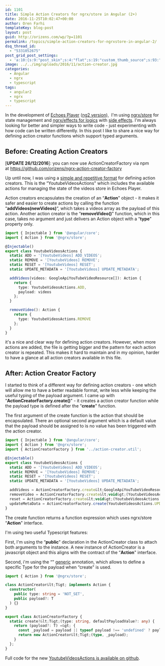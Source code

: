 ```yaml
---
id: 1101
title: Simple Action Creators for ngrx/store in Angular (2+)
date: 2016-11-25T10:02:47+00:00
author: Oren Farhi 
templateKey: blog-post
layout: post
guid: http://orizens.com/wp/?p=1101
permalink: /topics/simple-action-creators-for-ngrxstore-in-angular-2/
dsq_thread_id:
  - "5331052675"
post_grid_post_settings:
  - 'a:10:{s:9:"post_skin";s:4:"flat";s:19:"custom_thumb_source";s:93:"./img/plugins/post-grid/assets/frontend/css/images/placeholder.png";s:17:"font_awesome_icon";s:0:"";s:23:"font_awesome_icon_color";s:7:"#737272";s:22:"font_awesome_icon_size";s:4:"50px";s:17:"custom_youtube_id";s:0:"";s:15:"custom_vimeo_id";s:0:"";s:21:"custom_dailymotion_id";s:0:"";s:14:"custom_mp3_url";s:0:"";s:20:"custom_soundcloud_id";s:0:"";}'
image: ../../img/uploads/2016/11/action-creator.jpg
categories:
  - Angular
  - ngrx
  - typescript
tags:
  - angular2
  - ngrx
  - typescript
---
```

In the development of [Echoes Player](http://orizens.github.io/echoes-ng2) ([ng2 version](http://github.com/orizens/echoes-ng2)),  I'm using [ngrx/store](http://orizens.com/wp/topics/angular-2-ngrxstore-ngrxeffects-intro-to-functional-approach-for-a-chain-of-actions/) for state management and [ngrx/effects for logics](http://orizens.com/wp/topics/angular-2-ngrxstore-ngrxeffects-intro-to-functional-approach-for-a-chain-of-actions/) with [side effects](http://orizens.com/wp/topics/angular-2-from-services-to-reactive-effects-with-ngrxeffects/). I'm always looking for better and simpler ways to write code - just experimenting with how code can be written differently. In this post I like to share a nice way for defining action creator functions which support typed arguments.

## Before: Creating Action Creators

[**UPDATE 26/12/2016**]: you can now use ActionCreatorFactory via npm at <https://github.com/orizens/ngrx-action-creator-factory>

Up until now, I was using a [simple and repetitive format](http://orizens.com/wp/topics/adding-redux-with-ngrxstore-to-angular-2-part-1/) for defining action creators. This is the &#8220;YoutubeVideosActions" which includes the available actions for managing the state of the videos store in Echoes Player.

Action creators encapsulates the creation of an &#8220;**Action**" object - it makes it safer and easier to create actions by calling the function &#8220;**addVideos(newVideos)**&#8220;, which takes a videos array as the payload of this action. Another action creator is the &#8220;**removeVideo()**" function, which in this case, takes no argument and just delivers an Action object with a &#8220;**type**" property only.

```typescript
import { Injectable } from '@angular/core';
import { Action } from '@ngrx/store';

@Injectable()
export class YoutubeVideosActions {
  static ADD = '[YoutubeVideos] ADD_VIDEOS';
  static REMOVE = '[YoutubeVideos] REMOVE';
  static RESET = '[YoutubeVideos] RESET';
  static UPDATE_METADATA = '[YoutubeVideos] UPDATE_METADATA';

  addVideos(videos: GoogleApiYouTubeVideoResource[]): Action {
    return {
      type: YoutubeVideosActions.ADD,
      payload: videos
    };
  }

  removeVideo(): Action {
    return {
      type: YoutubeVideosActions.REMOVE
    };
  }
}
```

it's a nice and clear way for defining action creators. However, when more actions are added, the file is getting bigger and the pattern for each action creator is repeated. This makes it hard to maintain and in my opinion, harder to have a glance at all action creators available in this file.

## After: Action Creator Factory

I started to think of a different way for defining action creators - one which will allow me to have a better readable format, write less while keeping the useful typing of the payload argument. I came up with &#8220;**ActionCreatorFactory.create()**" - it creates a action creator function while the payload type is defined after the &#8220;**create**" function.

The first argument of the create function is the action that should be encapsulated. There an optional second argument which is a default value that the payload should be assigned to is no value has been triggered with the action creator.

```typescript
import { Injectable } from '@angular/core';
import { Action } from '@ngrx/store';
import { ActionCreatorFactory } from '../action-creator.util';

@Injectable()
export class YoutubeVideosActions {
  static ADD = '[YoutubeVideos] ADD_VIDEOS';
  static REMOVE = '[YoutubeVideos] REMOVE';
  static RESET = '[YoutubeVideos] RESET';
  static UPDATE_METADATA = '[YoutubeVideos] UPDATE_METADATA';

  addVideos = ActionCreatorFactory.create&lt;GoogleApiYouTubeVideoResource[]&gt;(YoutubeVideosActions.ADD);
  removeVideo = ActionCreatorFactory.create&lt;void&gt;(YoutubeVideosActions.REMOVE);
  reset = ActionCreatorFactory.create&lt;void&gt;(YoutubeVideosActions.RESET);
  updateMetaData = ActionCreatorFactory.create(YoutubeVideosActions.UPDATE_METADATA);
}

```

The create function returns a function expression which uses ngrx/store &#8220;**Action**" interface.

I'm using two useful Typescript features:

First, I'm using the &#8220;**public**" declaration in the ActionCreator class to attach both arguments to the instance. A new instance of ActionCreator is a javascript object and this aligns with the contract of the &#8220;**Action**" interface.

Second, i'm using the &#8220;**<T>**" [generic](https://www.typescriptlang.org/docs/handbook/generics.html) annotation, which allows to define a specific Type for the payload when &#8220;create" is used.

```typescript
import { Action } from '@ngrx/store';

class ActionCreator&lt;T&gt; implements Action {
  constructor(
    public type: string = 'NOT_SET',
    public payload?: T
  ) {}
}

export class ActionCreatorFactory {
  static create?&lt;T&gt;(type: string, defaultPayloadValue?: any) {
    return (payload?: T) =&gt; {
      const _payload = payload || typeof payload !== 'undefined' ? payload : defaultPayloadValue;
      return new ActionCreator&lt;T&gt;(type, _payload);
    }
  };
}

```

Full code for the new [YoutubeVideosActions is available on github](https://github.com/orizens/echoes-ng2/blob/master/src/app/core/store/youtube-videos/youtube-videos.actions.ts).